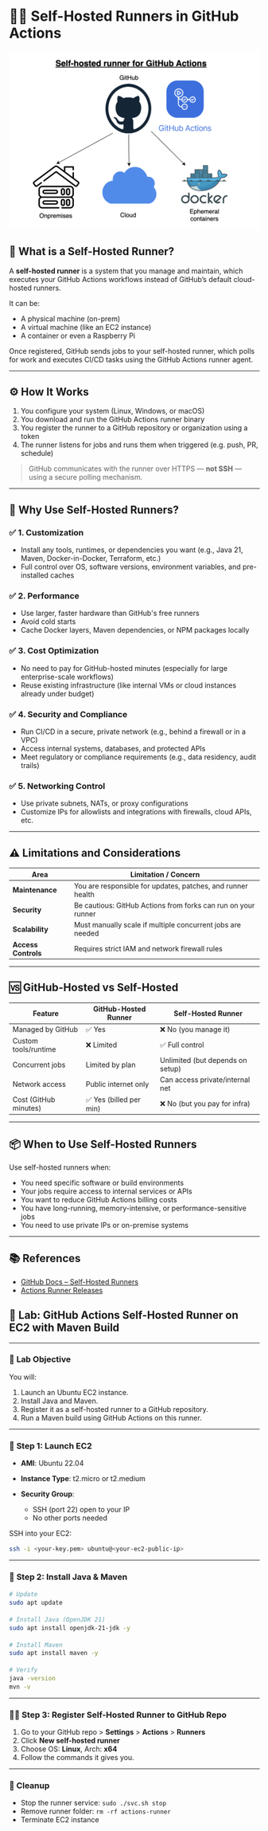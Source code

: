 # 🏃‍♂️ Self-Hosted Runners in GitHub Actions

<img src="https://github.com/bhuvan-raj/Github-Actions/blob/main/Self%20hosted%20Runner/assets/runner.png" alt="Banner" />


## 📘 What is a Self-Hosted Runner?

A **self-hosted runner** is a system that you manage and maintain, which executes your GitHub Actions workflows instead of GitHub’s default cloud-hosted runners.

It can be:
- A physical machine (on-prem)
- A virtual machine (like an EC2 instance)
- A container or even a Raspberry Pi

Once registered, GitHub sends jobs to your self-hosted runner, which polls for work and executes CI/CD tasks using the GitHub Actions runner agent.

---

## ⚙️ How It Works

1. You configure your system (Linux, Windows, or macOS)
2. You download and run the GitHub Actions runner binary
3. You register the runner to a GitHub repository or organization using a token
4. The runner listens for jobs and runs them when triggered (e.g. push, PR, schedule)

> GitHub communicates with the runner over HTTPS — **not SSH** — using a secure polling mechanism.

---

## 🎯 Why Use Self-Hosted Runners?

### ✅ 1. **Customization**
- Install any tools, runtimes, or dependencies you want (e.g., Java 21, Maven, Docker-in-Docker, Terraform, etc.)
- Full control over OS, software versions, environment variables, and pre-installed caches

### ✅ 2. **Performance**
- Use larger, faster hardware than GitHub's free runners
- Avoid cold starts
- Cache Docker layers, Maven dependencies, or NPM packages locally

### ✅ 3. **Cost Optimization**
- No need to pay for GitHub-hosted minutes (especially for large enterprise-scale workflows)
- Reuse existing infrastructure (like internal VMs or cloud instances already under budget)

### ✅ 4. **Security and Compliance**
- Run CI/CD in a secure, private network (e.g., behind a firewall or in a VPC)
- Access internal systems, databases, and protected APIs
- Meet regulatory or compliance requirements (e.g., data residency, audit trails)

### ✅ 5. **Networking Control**
- Use private subnets, NATs, or proxy configurations
- Customize IPs for allowlists and integrations with firewalls, cloud APIs, etc.

---

## ⚠️ Limitations and Considerations

| Area                | Limitation / Concern                                           |
|---------------------|----------------------------------------------------------------|
| **Maintenance**     | You are responsible for updates, patches, and runner health    |
| **Security**        | Be cautious: GitHub Actions from forks can run on your runner  |
| **Scalability**     | Must manually scale if multiple concurrent jobs are needed     |
| **Access Controls** | Requires strict IAM and network firewall rules                 |

---

## 🆚 GitHub-Hosted vs Self-Hosted

| Feature              | GitHub-Hosted Runner            | Self-Hosted Runner                |
|----------------------|----------------------------------|-----------------------------------|
| Managed by GitHub    | ✅ Yes                           | ❌ No (you manage it)             |
| Custom tools/runtime | ❌ Limited                       | ✅ Full control                   |
| Concurrent jobs      | Limited by plan                 | Unlimited (but depends on setup) |
| Network access       | Public internet only            | Can access private/internal net  |
| Cost (GitHub minutes)| ✅ Yes (billed per min)          | ❌ No (but you pay for infra)     |

---

## 📦 When to Use Self-Hosted Runners

Use self-hosted runners when:
- You need specific software or build environments
- Your jobs require access to internal services or APIs
- You want to reduce GitHub Actions billing costs
- You have long-running, memory-intensive, or performance-sensitive jobs
- You need to use private IPs or on-premise systems

---

## 📚 References

- [GitHub Docs – Self-Hosted Runners](https://docs.github.com/en/actions/hosting-your-own-runners/about-self-hosted-runners)
- [Actions Runner Releases](https://github.com/actions/runner/releases)


## 🧪 Lab: GitHub Actions Self-Hosted Runner on EC2 with Maven Build

---

### 🧱 **Lab Objective**

You will:

1. Launch an Ubuntu EC2 instance.
2. Install Java and Maven.
3. Register it as a self-hosted runner to a GitHub repository.
4. Run a Maven build using GitHub Actions on this runner.

---

### 🔧 **Step 1: Launch EC2**

* **AMI**: Ubuntu 22.04
* **Instance Type**: t2.micro or t2.medium
* **Security Group**:

  * SSH (port 22) open to your IP
  * No other ports needed

SSH into your EC2:

```bash
ssh -i <your-key.pem> ubuntu@<your-ec2-public-ip>
```

---

### 🧰 **Step 2: Install Java & Maven**

```bash
# Update
sudo apt update

# Install Java (OpenJDK 21)
sudo apt install openjdk-21-jdk -y

# Install Maven
sudo apt install maven -y

# Verify
java -version
mvn -v
```

---

### 🏃‍♂️ **Step 3: Register Self-Hosted Runner to GitHub Repo**

1. Go to your GitHub repo > **Settings** > **Actions** > **Runners**
2. Click **New self-hosted runner**
3. Choose OS: **Linux**, Arch: **x64**
4. Follow the commands it gives you.

---

### 🧼 Cleanup

* Stop the runner service: `sudo ./svc.sh stop`
* Remove runner folder: `rm -rf actions-runner`
* Terminate EC2 instance
